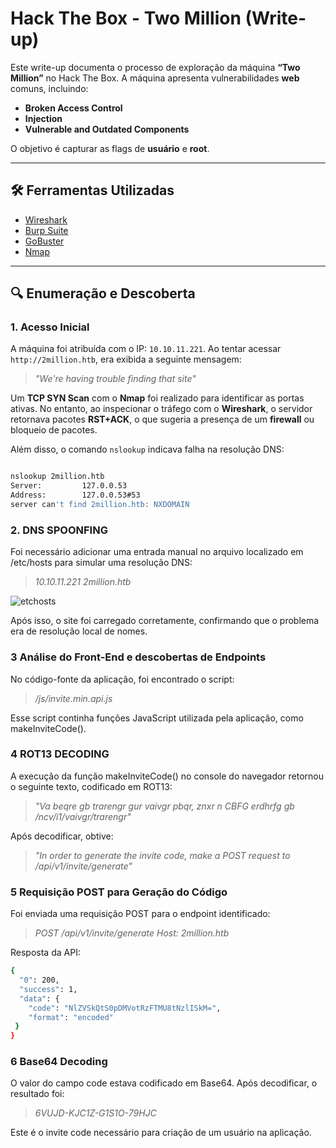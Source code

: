 # Hack The Box - Two Million (Write-up)

Este write-up documenta o processo de exploração da máquina **“Two Million”** no Hack The Box. A máquina apresenta vulnerabilidades **web** comuns, incluindo:

- **Broken Access Control**
- **Injection**
- **Vulnerable and Outdated Components**

O objetivo é capturar as flags de **usuário** e **root**.

---

## 🛠️ Ferramentas Utilizadas

- [Wireshark](https://www.wireshark.org/)
- [Burp Suite](https://portswigger.net/burp)
- [GoBuster](https://github.com/OJ/gobuster)
- [Nmap](https://nmap.org/)

---

## 🔍 Enumeração e Descoberta

### 1. Acesso Inicial

A máquina foi atribuída com o IP: `10.10.11.221`. Ao tentar acessar `http://2million.htb`, era exibida a seguinte mensagem:

> *"We're having trouble finding that site"*

Um **TCP SYN Scan** com o **Nmap** foi realizado para identificar as portas ativas. No entanto, ao inspecionar o tráfego com o **Wireshark**, o servidor retornava pacotes **RST+ACK**, o que sugeria a presença de um **firewall** ou bloqueio de pacotes.

Além disso, o comando `nslookup` indicava falha na resolução DNS:

```bash

nslookup 2million.htb
Server:         127.0.0.53
Address:        127.0.0.53#53
server can't find 2million.htb: NXDOMAIN
```
### 2. DNS SPOONFING

Foi necessário adicionar uma entrada manual no arquivo localizado em /etc/hosts para simular uma resolução DNS:

> *10.10.11.221 2million.htb*

![etchosts](https://github.com/user-attachments/assets/238e65d1-4b02-49a5-9ec5-8877f7ce04b8)

Após isso, o site foi carregado corretamente, confirmando que o problema era de resolução local de nomes.


### 3 Análise do Front-End e descobertas de Endpoints

No código-fonte da aplicação, foi encontrado o script:

> */js/invite.min.api.js*

Esse script continha funções JavaScript utilizada pela aplicação, como makeInviteCode().


### 4 ROT13 DECODING

A execução da função makeInviteCode() no console do navegador retornou o seguinte texto, codificado em ROT13:

> *"Va beqre gb trarengr gur vaivgr pbqr, znxr n CBFG erdhrfg gb /ncv/i1/vaivgr/trarengr"*

Após decodificar, obtive: 

> *"In order to generate the invite code, make a POST request to /api/v1/invite/generate"*

### 5 Requisição POST para Geração do Código

Foi enviada uma requisição POST para o endpoint identificado: 

> *POST /api/v1/invite/generate
Host: 2million.htb*

Resposta da API:
```bash
{
  "0": 200,
  "success": 1,
  "data": {
    "code": "NlZVSkQtS0pDMVotRzFTMU8tNzlISkM=",
    "format": "encoded"
 }
}
```

### 6 Base64 Decoding

O valor do campo code estava codificado em Base64. Após decodificar, o resultado foi:

> *6VUJD-KJC1Z-G1S1O-79HJC*

Este é o invite code necessário para criação de um usuário na aplicação.


